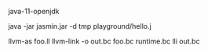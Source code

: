 java-11-openjdk

java -jar jasmin.jar -d tmp playground/hello.j 

llvm-as foo.ll
llvm-link -o out.bc foo.bc runtime.bc
lli out.bc